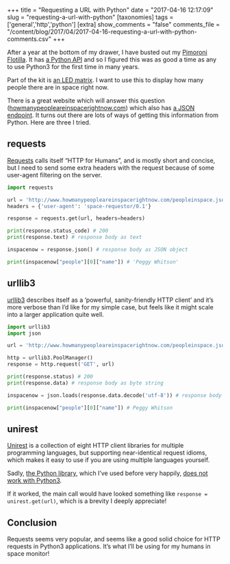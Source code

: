 +++
title = "Requesting a URL with Python"
date = "2017-04-16 12:17:09"
slug = "requesting-a-url-with-python"
[taxonomies]
tags = ['general','http','python']
[extra]
show_comments = "false"
comments_file = "/content/blog/2017/04/2017-04-16-requesting-a-url-with-python-comments.csv"
+++

After a year at the bottom of my drawer, I have busted out my [Pimoroni Flotilla](https://shop.pimoroni.com/collections/flotilla/products/flotilla-mega-treasure-chest). It has [a Python API](https://github.com/pimoroni/flotilla-python) and so I figured this was as good a time as any to use Python3 for the first time in many years.

Part of the kit is [an LED matrix](https://shop.pimoroni.com/collections/flotilla/products/flotilla-matrix). I want to use this to display how many people there are in space right now.

There is a great website which will answer this question ([howmanypeopleareinspacerightnow.com](http://www.howmanypeopleareinspacerightnow.com/)) which also has [a JSON endpoint](http://www.howmanypeopleareinspacerightnow.com/peopleinspace.json). It turns out there are lots of ways of getting this information from Python. Here are three I tried.

requests
--------

[Requests](http://docs.python-requests.org/en/master/) calls itself “HTTP for Humans”, and is mostly short and concise, but I need to send some extra headers with the request because of some user-agent filtering on the server.

```python
import requests

url = 'http://www.howmanypeopleareinspacerightnow.com/peopleinspace.json'
headers = {'user-agent': 'space-requestor/0.1'}

response = requests.get(url, headers=headers)

print(response.status_code) # 200
print(response.text) # response body as text

inspacenow = response.json() # response body as JSON object

print(inspacenow["people"][0]["name"]) # 'Peggy Whitson'

```

<a id="urllib3_28"></a>urllib3
------------------------------

[urllib3](http://dillinger.io/) describes itself as a ‘powerful, sanity-friendly HTTP client’ and it’s more verbose than I’d like for my simple case, but feels like it might scale into a larger application quite well.

```python
import urllib3
import json

url = 'http://www.howmanypeopleareinspacerightnow.com/peopleinspace.json'

http = urllib3.PoolManager()
response = http.request('GET', url)

print(response.status) # 200
print(response.data) # response body as byte string

inspacenow = json.loads(response.data.decode('utf-8')) # response body as JSON object

print(inspacenow["people"][0]["name"]) # Peggy Whitson
```

unirest
-------

[Unirest](http://unirest.io/) is a collection of eight HTTP client libraries for multiple programming languages, but supporting near-identical request idioms, which makes it easy to use if you are using multiple languages yourself.

Sadly, [the Python library](http://unirest.io/python.html), which I’ve used before very happily, [does not work with Python3](http://stackoverflow.com/questions/28251242/does-unirest-support-python3#28251394).

If it worked, the main call would have looked something like `response = unirest.get(url)`, which is a brevity I deeply appreciate!

Conclusion
----------

Requests seems very popular, and seems like a good solid choice for HTTP requests in Python3 applications. It’s what I’ll be using for my humans in space monitor!
